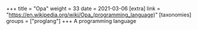 +++
title = "Opa"
weight = 33
date = 2021-03-06
[extra]
link = "https://en.wikipedia.org/wiki/Opa_(programming_language)"
[taxonomies]
groups = ["proglang"]
+++
A programming language

